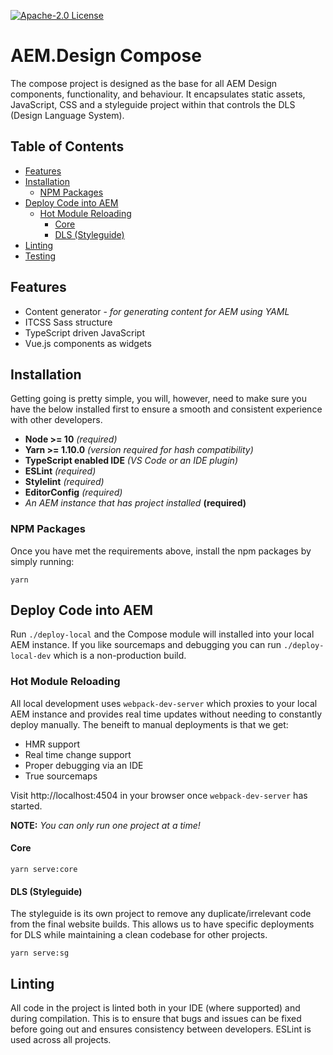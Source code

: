 [![Apache-2.0 License](https://img.shields.io/github/license/aem-design/aemdesign-aem-support)](https://github.com/aem-design/aemdesign-aem-support/tree/master/aemdesign-aem-compose)

# AEM.Design Compose
The compose project is designed as the base for all AEM Design components, functionality, and behaviour. It encapsulates static assets, JavaScript, CSS and a styleguide project within that controls the DLS (Design Language System).

## Table of Contents
- [Features](#features)
- [Installation](#installation)
  - [NPM Packages](#npm-packages)
- [Deploy Code into AEM](#deploy-code-into-aem)
  - [Hot Module Reloading](#hot-module-reloading)
    - [Core](#core)
    - [DLS (Styleguide)](#dls-styleguide)
- [Linting](#linting)
- [Testing](#testing)
  
## Features
- Content generator - _for generating content for AEM using YAML_
- ITCSS Sass structure
- TypeScript driven JavaScript
- Vue.js components as widgets

## Installation
Getting going is pretty simple, you will, however, need to make sure you have the below installed first to ensure a smooth and consistent experience with other developers.

- **Node >= 10** _(required)_
- **Yarn >= 1.10.0** _(version required for hash compatibility)_
- **TypeScript enabled IDE** _(VS Code or an IDE plugin)_
- **ESLint** _(required)_
- **Stylelint** _(required)_
- **EditorConfig** _(required)_
- _An AEM instance that has project installed_ **(required)**

### NPM Packages
Once you have met the requirements above, install the npm packages by simply running:

`yarn`

## Deploy Code into AEM
Run `./deploy-local` and the Compose module will installed into your local AEM instance. If you like sourcemaps and debugging you can run `./deploy-local-dev` which is a non-production build.

### Hot Module Reloading
All local development uses `webpack-dev-server` which proxies to your local AEM instance and provides real time updates without needing to constantly deploy manually. The beneift to manual deployments is that we get:

- HMR support
- Real time change support
- Proper debugging via an IDE
- True sourcemaps

Visit http://localhost:4504 in your browser once `webpack-dev-server` has started.

**NOTE:** _You can only run one project at a time!_

#### Core
`yarn serve:core`

#### DLS (Styleguide)
The styleguide is its own project to remove any duplicate/irrelevant code from the final website builds. This allows us to have specific deployments for DLS while maintaining a clean codebase for other projects.

`yarn serve:sg`

## Linting
All code in the project is linted both in your IDE (where supported) and during compilation. This is to ensure that bugs and issues can be fixed before going out and ensures consistency between developers. ESLint is used across all projects.
